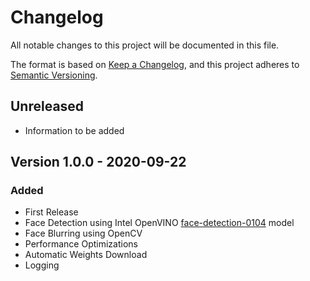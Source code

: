 # Changelog

All notable changes to this project will be documented in this file.

The format is based on [Keep a Changelog](https://keepachangelog.com/en/1.0.0/),
and this project adheres to [Semantic Versioning](https://semver.org/spec/v2.0.0.html).

## Unreleased

-   Information to be added

## Version 1.0.0 - 2020-09-22

### Added

-   First Release
-   Face Detection using Intel OpenVINO [face-detection-0104](https://docs.openvinotoolkit.org/latest/omz_models_intel_face_detection_0104_description_face_detection_0104.html) model
-   Face Blurring using OpenCV
-   Performance Optimizations
-   Automatic Weights Download
-   Logging
